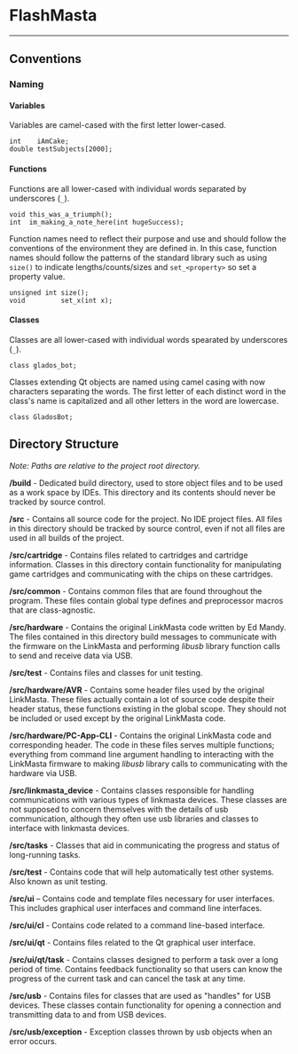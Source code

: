 # FlashMasta

--------------------------------------------------------------------------------

## Conventions

### Naming

#### Variables

Variables are camel-cased with the first letter lower-cased.

    int    iAmCake;
    double testSubjects[2000];

#### Functions

Functions are all lower-cased with individual words separated by underscores
(`_`).

    void this_was_a_triumph();
    int  im_making_a_note_here(int hugeSuccess);

Function names need to reflect their purpose and use and should follow the
conventions of the environment they are defined in. In this case, function names
should follow the patterns of the standard library such as using `size()` to
indicate lengths/counts/sizes and `set_<property>` so set a property value.

    unsigned int size();
    void         set_x(int x);

#### Classes

Classes are all lower-cased with individual words spearated by underscores
(`_`).

    class glados_bot;

Classes extending Qt objects are named using camel casing with now characters
separating the words. The first letter of each distinct word in the class's name
is capitalized and all other letters in the word are lowercase.

    class GladosBot;

## Directory Structure

*Note: Paths are relative to the project root directory.*

**/build** -
Dedicated build directory, used to store object files and to be used as a work
space by IDEs. This directory and its contents should never be tracked by source
control.

**/src** -
Contains all source code for the project. No IDE project files. All files in
this directory should be tracked by source control, even if not all files are
used in all builds of the project.

**/src/cartridge** -
Contains files related to cartridges and cartridge information. Classes in this
directory contain functionality for manipulating game cartridges and
communicating with the chips on these cartridges.

**/src/common** -
Contains common files that are found throughout the program. These files
contain global type defines and preprocessor macros that are class-agnostic.

**/src/hardware** -
Contains the original LinkMasta code written by Ed Mandy. The files contained
in this directory build messages to communicate with the firmware on the
LinkMasta and performing *libusb* library function calls to send and receive
data via USB.

**/src/test** -
Contains files and classes for unit testing.

**/src/hardware/AVR** -
Contains some header files used by the original LinkMasta. These files actually
contain a lot of source code despite their header status, these functions
existing in the global scope. They should not be included or used except by the
original LinkMasta code.

**/src/hardware/PC-App-CLI** -
Contains the original LinkMasta code and corresponding header. The code in these
files serves multiple functions; everything from command line argument handling
to interacting with the LinkMasta firmware to making *libusb* library calls to
communicating with the hardware via USB.

**/src/linkmasta_device** -
Contains classes responsible for handling communications with various types of
linkmasta devices. These classes are not supposed to concern themselves with the
details of usb communication, although they often use usb libraries and classes
to interface with linkmasta devices.

**/src/tasks** -
Classes that aid in communicating the progress and status of long-running tasks.

**/src/test** -
Contains code that will help automatically test other systems. Also known as
unit testing.

**/src/ui** –
Contains code and template files necessary for user interfaces. This includes
graphical user interfaces and command line interfaces.

**/src/ui/cl** -
Contains code related to a command line-based interface.

**/src/ui/qt** -
Contains files related to the Qt graphical user interface.

**/src/ui/qt/task** -
Contains classes designed to perform a task over a long period of time.
Contains feedback functionality so that users can know the progress of the
current task and can cancel the task at any time.

**/src/usb** -
Contains files for classes that are used as "handles" for USB devices. These
classes contain functionality for opening a connection and transmitting data
to and from USB devices.

**/src/usb/exception** -
Exception classes thrown by usb objects when an error occurs.
